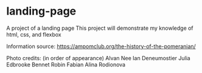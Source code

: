 # landing-page
A project of a landing page
This project will demonstrate my knowledge of html, css, and flexbox

Information source: https://ampomclub.org/the-history-of-the-pomeranian/

Photo credits: (in order of appearance)
Alvan Nee
Ian Deneumostier
Julia Edbrooke
Bennet Robin Fabian
Alina Rodionova